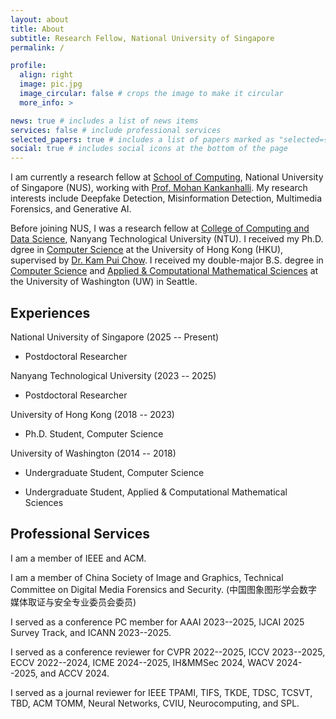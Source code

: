 ```yaml
---
layout: about
title: About
subtitle: Research Fellow, National University of Singapore
permalink: /

profile:
  align: right
  image: pic.jpg
  image_circular: false # crops the image to make it circular
  more_info: >

news: true # includes a list of news items
services: false # include professional services
selected_papers: true # includes a list of papers marked as "selected={true}"
social: true # includes social icons at the bottom of the page
---
```


I am currently a research fellow at [School of Computing](https://www.comp.nus.edu.sg/), National University of Singapore (NUS), working with [Prof. Mohan Kankanhalli](https://www.comp.nus.edu.sg/cs/people/mohan/). My research interests include Deepfake Detection, Misinformation Detection, Multimedia Forensics, and Generative AI.

Before joining NUS, I was a research fellow at [College of Computing and Data Science](https://www.ntu.edu.sg/computing), Nanyang Technological University (NTU). I received my Ph.D. dgree in [Computer Science](https://www.cs.hku.hk/) at the University of Hong Kong (HKU), supervised by [Dr. Kam Pui Chow](https://www.cs.hku.hk/people/academic-staff/chow). I received my double-major B.S. degree in [Computer Science](https://www.cs.washington.edu/) and [Applied & Computational Mathematical Sciences](https://acms.washington.edu/) at the University of Washington (UW) in Seattle.

<!---Write your biography here. Tell the world about yourself. Link to your favorite [subreddit](http://reddit.com). You can put a picture in, too. The code is already in, just name your picture `prof_pic.jpg` and put it in the `img/` folder.

Put your address / P.O. box / other info right below your picture. You can also disable any of these elements by editing `profile` property of the YAML header of your `_pages/about.md`. Edit `_bibliography/papers.bib` and Jekyll will render your [publications page](/al-folio/publications/) automatically.

Link to your social media connections, too. This theme is set up to use [Font Awesome icons](https://fontawesome.com/) and [Academicons](https://jpswalsh.github.io/academicons/), like the ones below. Add your Facebook, Twitter, LinkedIn, Google Scholar, or just disable all of them.
 -->

## Experiences

National University of Singapore (2025 -- Present)

- Postdoctoral Researcher

Nanyang Technological University (2023 -- 2025)

- Postdoctoral Researcher

University of Hong Kong (2018 -- 2023)

- Ph.D. Student, Computer Science

University of Washington (2014 -- 2018)

- Undergraduate Student, Computer Science

- Undergraduate Student, Applied & Computational Mathematical Sciences

## Professional Services

I am a member of IEEE and ACM.

I am a member of China Society of Image and Graphics, Technical Committee on Digital Media Forensics and Security. (中国图象图形学会数字媒体取证与安全专业委员会委员)

I served as a conference PC member for AAAI 2023--2025, IJCAI 2025 Survey Track, and ICANN 2023--2025.

I served as a conference reviewer for CVPR 2022--2025, ICCV 2023--2025, ECCV 2022--2024, ICME 2024--2025, IH&MMSec 2024, WACV 2024--2025, and ACCV 2024.

I served as a journal reviewer for IEEE TPAMI, TIFS, TKDE, TDSC, TCSVT, TBD, ACM TOMM, Neural Networks, CVIU, Neurocomputing, and SPL.

<!---## Awards and Honors

Shenzhen Excellent Science & Technology Academic Paper, 2024. <em>GenFace: A Large-Scale Fine-Grained Face Forgery Benchmark and Cross Appearance-Edge Learning</em>. (2024年深圳市优秀科技论文成果奖)

Third Prize, Tencent AI Arena Global Open Competition, Intelligent Agent Gaming Algorithm Track, International Region Finals, 2024. (2024腾讯开悟人工智能全球公开赛, 智能体博弈算法赛道, 海外赛区三等奖)

Postgraduate Scholarship (PGS), The University of Hong Kong, 2018--2022.-->
